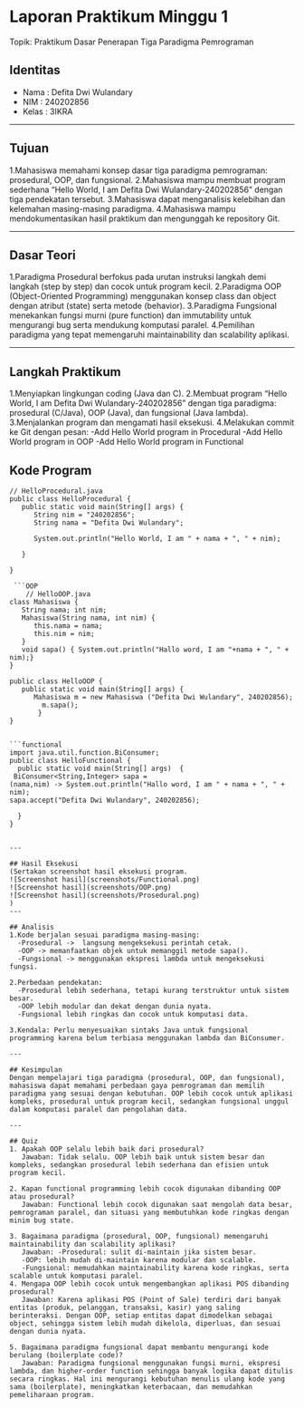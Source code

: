 # Laporan Praktikum Minggu 1 
Topik: Praktikum Dasar Penerapan Tiga Paradigma Pemrograman

## Identitas
- Nama  : Defita Dwi Wulandary
- NIM   : 240202856
- Kelas : 3IKRA

---

## Tujuan
1.Mahasiswa memahami konsep dasar tiga paradigma pemrograman: prosedural, OOP, dan fungsional.
2.Mahasiswa mampu membuat program sederhana “Hello World, I am Defita Dwi Wulandary-240202856” 
  dengan tiga pendekatan tersebut.
3.Mahasiswa dapat menganalisis kelebihan dan kelemahan masing-masing paradigma.
4.Mahasiswa mampu mendokumentasikan hasil praktikum dan mengunggah ke repository Git.

---

## Dasar Teori
1.Paradigma Prosedural berfokus pada urutan instruksi langkah demi langkah (step by step) dan 
  cocok untuk program kecil.
2.Paradigma OOP (Object-Oriented Programming) menggunakan konsep class dan object dengan 
  atribut (state) serta metode (behavior).
3.Paradigma Fungsional menekankan fungsi murni (pure function) dan immutability untuk 
  mengurangi bug serta mendukung komputasi paralel.
4.Pemilihan paradigma yang tepat memengaruhi maintainability dan scalability aplikasi.

---

## Langkah Praktikum
1.Menyiapkan lingkungan coding (Java dan C).
2.Membuat program “Hello World, I am Defita Dwi Wulandary-240202856” dengan tiga paradigma: 
  prosedural (C/Java), OOP (Java), dan fungsional (Java lambda).
3.Menjalankan program dan mengamati hasil eksekusi.
4.Melakukan commit ke Git dengan pesan:
  -Add Hello World program in Procedural
  -Add Hello World program in OOP
  -Add Hello World program in Functional


## Kode Program
```prosedural
// HelloProcedural.java
public class HelloProcedural {
   public static void main(String[] args) {
      String nim = "240202856";
      String nama = "Defita Dwi Wulandary";
     
      System.out.println("Hello World, I am " + nama + ", " + nim);

   }

}

 ```OOP
    // HelloOOP.java
class Mahasiswa {
   String nama; int nim; 
   Mahasiswa(String nama, int nim) {
      this.nama = nama;
      this.nim = nim;
   }
   void sapa() { System.out.println("Hallo word, I am "+nama + ", " + nim);}
}

public class HelloOOP {
   public static void main(String[] args) {
      Mahasiswa m = new Mahasiswa ("Defita Dwi Wulandary", 240202856); 
        m.sapa(); 
       }
}


```functional
import java.util.function.BiConsumer;
public class HelloFunctional {
  public static void main(String[] args)  {
 BiConsumer<String,Integer> sapa =
(nama,nim) -> System.out.println("Hallo word, I am " + nama + ", " + nim);
sapa.accept("Defita Dwi Wulandary", 240202856);

  }
}


---

## Hasil Eksekusi
(Sertakan screenshot hasil eksekusi program.  
![Screenshot hasil](screenshots/Functional.png)
![Screenshot hasil](screenshots/OOP.png)
![Screenshot hasil](screenshots/Prosedural.png)
)
---

## Analisis
1.Kode berjalan sesuai paradigma masing-masing:
  -Prosedural ->  langsung mengeksekusi perintah cetak.
  -OOP -> memanfaatkan objek untuk memanggil metode sapa().
  -Fungsional -> menggunakan ekspresi lambda untuk mengeksekusi fungsi.

2.Perbedaan pendekatan:
  -Prosedural lebih sederhana, tetapi kurang terstruktur untuk sistem besar.
  -OOP lebih modular dan dekat dengan dunia nyata.
  -Fungsional lebih ringkas dan cocok untuk komputasi data.

3.Kendala: Perlu menyesuaikan sintaks Java untuk fungsional programming karena belum terbiasa menggunakan lambda dan BiConsumer.

---

## Kesimpulan
Dengan mempelajari tiga paradigma (prosedural, OOP, dan fungsional), mahasiswa dapat memahami perbedaan gaya pemrograman dan memilih paradigma yang sesuai dengan kebutuhan. OOP lebih cocok untuk aplikasi kompleks, prosedural untuk program kecil, sedangkan fungsional unggul dalam komputasi paralel dan pengolahan data.

---

## Quiz
1. Apakah OOP selalu lebih baik dari prosedural?
   Jawaban: Tidak selalu. OOP lebih baik untuk sistem besar dan kompleks, sedangkan prosedural lebih sederhana dan efisien untuk program kecil.

2. Kapan functional programming lebih cocok digunakan dibanding OOP atau prosedural?
   Jawaban: Functional lebih cocok digunakan saat mengolah data besar, pemrograman paralel, dan situasi yang membutuhkan kode ringkas dengan minim bug state. 

3. Bagaimana paradigma (prosedural, OOP, fungsional) memengaruhi maintainability dan scalability aplikasi? 
   Jawaban: -Prosedural: sulit di-maintain jika sistem besar.
   -OOP: lebih mudah di-maintain karena modular dan scalable.
   -Fungsional: memudahkan maintainability karena kode ringkas, serta scalable untuk komputasi paralel.
4. Mengapa OOP lebih cocok untuk mengembangkan aplikasi POS dibanding prosedural?
   Jawaban: Karena aplikasi POS (Point of Sale) terdiri dari banyak entitas (produk, pelanggan, transaksi, kasir) yang saling berinteraksi. Dengan OOP, setiap entitas dapat dimodelkan sebagai object, sehingga sistem lebih mudah dikelola, diperluas, dan sesuai dengan dunia nyata.

5. Bagaimana paradigma fungsional dapat membantu mengurangi kode berulang (boilerplate code)?
   Jawaban: Paradigma fungsional menggunakan fungsi murni, ekspresi lambda, dan higher-order function sehingga banyak logika dapat ditulis secara ringkas. Hal ini mengurangi kebutuhan menulis ulang kode yang sama (boilerplate), meningkatkan keterbacaan, dan memudahkan pemeliharaan program.
